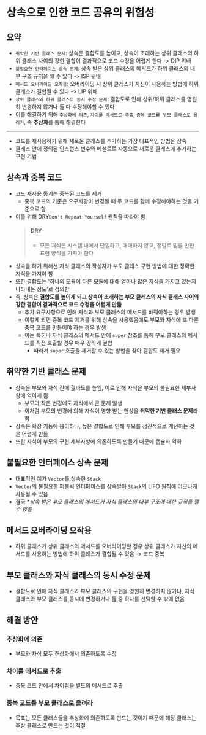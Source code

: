 # 상속으로 인한 코드 공유의 위험성

## 요약
- `취약한 기반 클래스 문제`: 상속은 결합도를 높이고, 상속이 초래하는 상위 클래스의 하위 클래스 사이의 강한 결합이 결과적으로 코드 수정을 어렵게 한다 -> DIP 위배
- `불필요한 인터페이스 상속 문제`: 상속 받은 상위 클래스의 메서드가 하위 클래스의 내부 구조 규칙을 꺨 수 있다 -> ISP 위배
- `메서드 오버라이딩 오작용`: 오버라이딩 시 상위 클래스가 자신이 사용하는 방법에 하위 클래스가 결합될 수 있다 -> LIP 위배
- `상위 클래스와 하위 클래스의 동시 수정 문제`: 결합도로 인해 상위/하위 클래스를 영원히 변경하지 않거나 둘 다 수정해야할 수 있다
- 이를 해결하기 위해 `추상화에 의존`, `차이를 메서드로 추출`, `중복 코드를 부모 클래스로 올리기`, 즉 **추상화**를 통해 해결한다

---

- 코드를 재사용하기 위해 새로운 클래스를 추가하는 가장 대표적인 방법은 상속
- 클래스 안에 정의된 인스턴스 변수와 메섣르르 자동으로 새로운 클래스에 추가하는 구현 기법

## 상속과 중복 코드
- 코드 재사용 동기는 중복된 코드를 제거
  - 중복 코드의 기준은 요구사항이 변경될 때 두 코드를 함께 수정해야하는 것을 기준으로 함
- 이를 위해 DRY`Don't Repeat Yourself` 원칙을 따라야 함
  > #### DRY
  > - 모든 지식은 시스템 내에서 단일하고, 애매하지 않고, 정말로 믿을 만한 표현 양식을 가져야 한다
- 상속을 하기 위해선 자식 클래스의 작성자가 부모 클래스 구현 방법에 대한 정확한 지식을 가져야 함
- 또한 결합도는 '하나의 모듈이 다른 모듈에 대해 얼마나 많은 지식을 가지고  있는지 나타내는 정도'로 정의함
- 즉, 상속은 **결합도를 높이게 되고 상속이 초래하는 부모 클래스의 자식 클래스 사이의 강한 결합이 결과적으로 코드 수정을 어렵게 만듦**
  - 추가 요구사항으로 인해 자식과 부모 클래스의 메서드를 바꿔야하는 경우 발생
  - 이렇게 되면 중복 코드 제거를 위해 상속을 사용했음에도 부모와 자식에 또 다른 중복 코드를 만들어야 하는 경우 발생
  - 이는 특히나 자식 클래스의 메서드 안에 `super` 참조를 통해 부모 클래스의 메서드를 직접 호출할 경우 매우 강하게 결합
    - 따라서 `super` 호출을 제거할 수 있는 방법을 찾아 결합도 제거 필요

## 취약한 기반 클래스 문제
- 상속은 부모와 자식 간에 겷바도를 높임, 이로 인해 자식은 부모의 불필요한 세부사항에 엮이게 됨
  - 부모의 작은 변경에도 자식에서 큰 문제 발생
  - 이처럼 부모의 변경에 의해 자식이 영향 받는 현상을 **취약한 기반 클래스 문제**라 함
- 상속은 확장 기능에 용이하나, 높은 결합도로 인해 부모를 점진적으로 개선하는 것을 어렵게 만듦
- 또한 자식이 부모의 구현 세부사항에 의존하도록 만들기 때문에 캡슐화 약화

## 불필요한 인터페이스 상속 문제
- 대표적인 예가 `Vector`를 상속한 `Stack`
- `Vector`의 불필요한 퍼블릭 인터페이스를 상속받아 `Stack`의 LIFO 원칙에 어긋나게 사용될 수 있음
- 결국 **상속 받은 부모 클래스의 메서드가 자식 클래스의 내부 구조에 대한 규칙을 깰 수 있음*

## 메서드 오버라이딩 오작용
- 하위 클래스가 상위 클래스의 메서드를 오버라이딩할 경우 상위 클래스가 자신의 메서드를 사용하는 방법에 하위 클래스가 결합될 수 있음 -> 코드 중복

## 부모 클래스와 자식 클래스의 동시 수정 문제
- 결합도로 인해 자식 클래스와 부모 클래스의 구현을 영원히 변경하지 않거나, 자식 클래스와 부모 클래스를 동시에 변경하거나 둘 중 하나를 선택할 수 밖에 없음

## 해결 방안
### 추상화에 의존
- 부모와 자식 모두 추상화에서 의존하도록 수정

### 차이를 메서드로 추출
- 중복 코드 안에서 차이점을 별도의 메서드로 추출

### 중복 코드를 부모 클래스로 올려라
- 목표는 모든 클래스들을 추상화에 의존하도록 만드는 것이기 때문에 해당 클래스는 추상 클래스로 만드는 것이 적절
